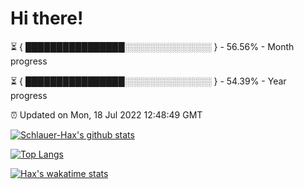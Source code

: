 # Hi there!

⏳ { ████████████████░░░░░░░░░░░░░░ } - 56.56% - Month progress

⏳ { ████████████████░░░░░░░░░░░░░░ } - 54.39% - Year progress

⏰ Updated on Mon, 18 Jul 2022 12:48:49 GMT


[![Schlauer-Hax's github stats](https://github-readme-stats.vercel.app/api?username=Schlauer-Hax&show_icons=true&theme=dark&count_private=true)](https://github.com/Schlauer-Hax)


[![Top Langs](https://github-readme-stats.vercel.app/api/top-langs/?username=Schlauer-Hax&layout=compact&theme=dark)](https://github.com/Schlauer-Hax?tab=repositories)


[![Hax's wakatime stats](https://github-readme-stats.vercel.app/api/wakatime?username=Hax&theme=dark)](https://wakatime.com/@Hax)

